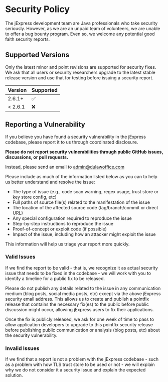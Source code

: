 # Security Policy
The jExpress development team are Java professionals who take security seriously. However, as we are an unpaid team of volunteers, we are unable to offer a bug bounty program. Even so, we welcome any potential good faith security reports.

## Supported Versions

Only the latest minor and point revisions are supported for security fixes.
We ask that all users or security researchers upgrade to the latest stable release version and use that for testing before issuing a security report.

| Version | Supported          |
| ------- | ------------------ |
| 2.6.1+  | :white_check_mark: |
| < 2.6.1 | :x:                |

## Reporting a Vulnerability

If you believe you have found a security vulnerability in the jExpress codebase, please report it to us through coordinated disclosure.

**Please do not report security vulnerabilities through public GitHub issues, discussions, or pull requests.**

Instead, please send an email to [admin@dulawoffice.com](mailto:admin@dulawoffice.com)

Please include as much of the information listed below as you can to help us better understand and resolve the issue:

* The type of issue (e.g., code scan warning, regex usage, trust store or key store config, etc)
* Full paths of source file(s) related to the manifestation of the issue
* The location of the affected source code (tag/branch/commit or direct URL)
* Any special configuration required to reproduce the issue
* Step-by-step instructions to reproduce the issue
* Proof-of-concept or exploit code (if possible)
* Impact of the issue, including how an attacker might exploit the issue

This information will help us triage your report more quickly.

### Valid Issues

If we find the report to be valid - that is, we recognize it as actual security issue that needs to be fixed in the codebase -
we will work with you to identify a timeline for a public fix to be released.

Please do not publish any details related to the issue in any communication medium (blog posts, social media posts, etc)
except via the above jExpress security email address.  This allows us to create and publish a pointfix release that
contains the necessary fix(es) to the public before public discussion might occur, allowing jExpress users to fix their applications.

Once the fix is publicly released, we ask for one week of time to pass to allow application developers to upgrade to this
pointfix security release before publishing public communication or analysis (blog posts, etc) about the security vulnerability.

### Invalid Issues

If we find that a report is not a problem with the jExpress codebase - such as a problem with how TLS trust store to be used or not - we
will explain why we do not consider it a security issue and explain the expected solution.
